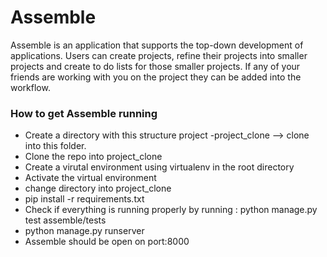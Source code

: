 <h1>Assemble</h1>

<p> Assemble is an application that supports the top-down development of applications. Users can create projects, refine their projects into smaller projects and create to do lists for those smaller projects. If any of your friends are working with you on the project they can be added into the workflow. </p>

<h3> How to get Assemble running</h3>
<ul>
  <li> Create a directory with this structure
    project
      -project_clone --> clone into this folder.
  <li> Clone the repo into project_clone </li>
  <li> Create a virutal environment using virtualenv in the root directory </li>
  <li> Activate the virtual environment </li>
  <li> change directory into project_clone </li>
  <li> pip install -r requirements.txt </li>
  <li> Check if everything is running properly by running : python manage.py test assemble/tests </li>
  <li> python manage.py runserver </li>
  <li> Assemble should be open on port:8000 </li>
